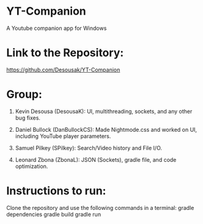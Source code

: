 # YT-Companion
A Youtube companion app for Windows

# Link to the Repository:
https://github.com/Desousak/YT-Companion

# Group:
1) Kevin Desousa  (DesousaK): UI, multithreading, sockets, and any other bug fixes.

2) Daniel Bullock (DanBullockCS): Made Nightmode.css and worked on UI, including YouTube player parameters.

3) Samuel Pilkey  (SPilkey): Search/Video history and File I/O.

4) Leonard Zbona  (ZbonaL): JSON (Sockets), gradle file, and code optimization.

# Instructions to run:
Clone the repository and use the following commands in a terminal:
gradle dependencies
gradle build
gradle run

